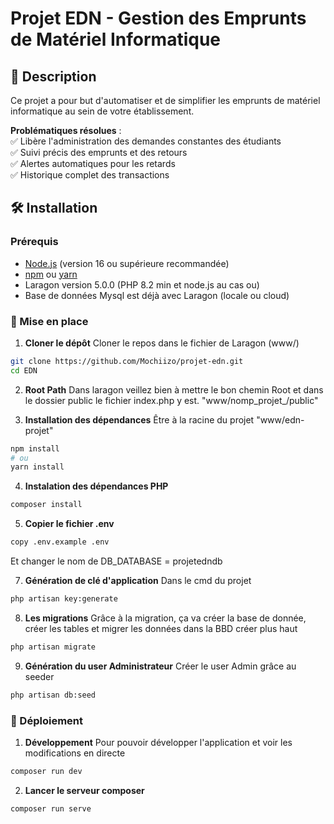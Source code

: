 # Projet EDN - Gestion des Emprunts de Matériel Informatique

## 📝 Description  
Ce projet a pour but d'automatiser et de simplifier les emprunts de matériel informatique au sein de votre établissement.  

**Problématiques résolues** :  
✅ Libère l'administration des demandes constantes des étudiants  
✅ Suivi précis des emprunts et des retours  
✅ Alertes automatiques pour les retards  
✅ Historique complet des transactions  

## 🛠 Installation  

### Prérequis  
- [Node.js](https://nodejs.org/) (version 16 ou supérieure recommandée)  
- [npm](https://www.npmjs.com/) ou [yarn](https://yarnpkg.com/)
- Laragon version 5.0.0 (PHP 8.2 min et node.js au cas ou)
- Base de données Mysql est déjà avec Laragon (locale ou cloud)

### 🚀 Mise en place  

1. **Cloner le dépôt**
Cloner le repos dans le fichier de Laragon (www/)  
```bash
git clone https://github.com/Mochiizo/projet-edn.git
cd EDN
```

2. **Root Path**
Dans laragon veillez bien à mettre le bon chemin Root et 
dans le dossier public le fichier index.php y est.
"www/nomp_projet_/public"

3. **Installation des dépendances**
Être à la racine du projet "www/edn-projet"
```bash
npm install
# ou
yarn install
```

4. **Instalation des dépendances PHP**
```bash
composer install
```

5. **Copier le fichier .env**
```bash
copy .env.example .env
```
Et changer le nom de DB_DATABASE = projetedndb

7. **Génération de clé d'application**
Dans le cmd du projet
```bash
php artisan key:generate
```

8. **Les migrations**
Grâce à la migration, ça va créer la base de donnée, créer les tables et migrer les données dans la BBD créer plus haut
```bash
php artisan migrate
```
9. **Génération du user Administrateur**
Créer le user Admin grâce au seeder
```bash
php artisan db:seed
```

### 🚀 Déploiement

1. **Développement**
Pour pouvoir développer l'application et voir les modifications en directe
```bash
composer run dev
```

2. **Lancer le serveur composer**
```bash
composer run serve
```
